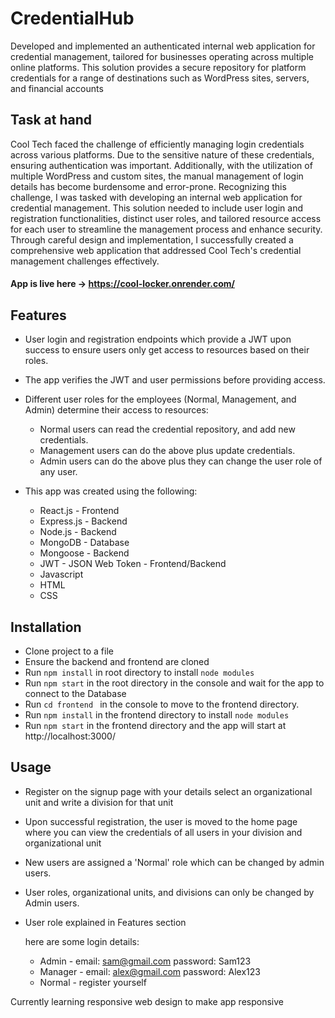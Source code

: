 # CredentialHub

Developed and implemented an authenticated internal web application for credential management, tailored for businesses operating across multiple online platforms. This solution provides a secure repository for platform credentials for a range of destinations such as WordPress sites, servers, and financial accounts

## Task at hand

Cool Tech faced the challenge of efficiently managing login credentials across various platforms. Due to the sensitive nature of these credentials, ensuring authentication was important. Additionally, with the utilization of multiple WordPress and custom sites, the manual management of login details has become burdensome and error-prone. Recognizing this challenge, I was tasked with developing an internal web application for credential management. This solution needed to include user login and registration functionalities, distinct user roles, and tailored resource access for each user to streamline the management process and enhance security. Through careful design and implementation, I successfully created a comprehensive web application that addressed Cool Tech's credential management challenges effectively.

#### App is live here -> https://cool-locker.onrender.com/

## Features

- User login and registration endpoints which provide a JWT upon success to ensure users only get access to resources based on their roles.
- The app verifies the JWT and user permissions before providing access.
- Different user roles for the employees (Normal, Management, and Admin) determine their access to resources:

  - Normal users can read the credential repository, and add new credentials.
  - Management users can do the above plus update credentials.
  - Admin users can do the above plus they can change the user role of any user.

- This app was created using the following:
  - React.js - Frontend
  - Express.js - Backend
  - Node.js - Backend
  - MongoDB - Database
  - Mongoose - Backend
  - JWT - JSON Web Token - Frontend/Backend
  - Javascript
  - HTML
  - CSS

## Installation

- Clone project to a file
- Ensure the backend and frontend are cloned
- Run `npm install` in root directory to install `node modules `
- Run `npm start` in the root directory in the console and wait for the app to connect to the Database
- Run `cd frontend ` in the console to move to the frontend directory.
- Run `npm install` in the frontend directory to install `node modules `
- Run `npm start` in the frontend directory and the app will start at http://localhost:3000/

## Usage

- Register on the signup page with your details select an organizational unit and write a division for that unit
- Upon successful registration, the user is moved to the home page where you can view the credentials of all users in your division and organizational unit
- New users are assigned a 'Normal' role which can be changed by admin users.
- User roles, organizational units, and divisions can only be changed by Admin users.
- User role explained in Features section

  here are some login details:

  - Admin - email: sam@gmail.com password: Sam123
  - Manager - email: alex@gmail.com password: Alex123
  - Normal - register yourself

Currently learning responsive web design to make app responsive
